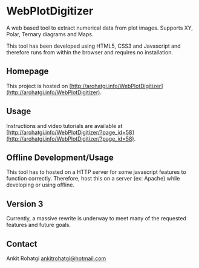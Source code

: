 WebPlotDigitizer
================

A web based tool to extract numerical data from plot images. Supports XY, Polar, Ternary diagrams and Maps.

This tool has been developed using HTML5, CSS3 and Javascript and therefore runs from within the browser and requires no installation.


Homepage
--------

This project is hosted on [http://arohatgi.info/WebPlotDigitizer](http://arohatgi.info/WebPlotDigitizer).

Usage
-----

Instructions and video tutorials are available at [http://arohatgi.info/WebPlotDigitizer/?page_id=58](http://arohatgi.info/WebPlotDigitizer/?page_id=58).

Offline Development/Usage
-------------------------

This tool has to hosted on a HTTP server for some javascript features to function correctly. Therefore, host this on a server (ex: Apache) while developing or using offline.

Version 3
---------

Currently, a massive rewrite is underway to meet many of the requested features and future goals.

Contact
-------

Ankit Rohatgi <ankitrohatgi@hotmail.com>





